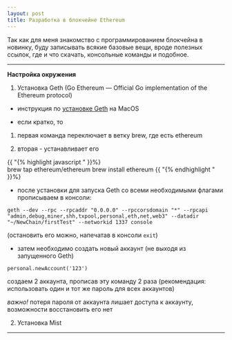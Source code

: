 ```yaml
---
layout: post
title: Разработка в блокчейне Ethereum
---
```


Так как для меня знакомство с программированием блокчейна в новинку, буду записывать всякие базовые вещи, вроде полезных ссылок, где и что скачать, консольные команды и подобное.

---

__Настройка окружения__

1. Установка Geth (Go Ethereum — Official Go implementation of the Ethereum protocol)

* инструкция по [установке Geth](https://github.com/ethereum/go-ethereum/wiki/Installation-Instructions-for-Mac) на MacOS

* если кратко, то

1. первая команда переключает в ветку brew, где есть ethereum

2. вторая - устанавливает его

{{ "{% highlight javascript " }}%}  
brew tap ethereum/ethereum
brew install ethereum
{{ "{% endhighlight " }}%}  

*  после установки для запуска Geth со всеми необходимыми флагами прописываем в консоли:

```
geth --dev --rpc --rpcaddr "0.0.0.0" --rpccorsdomain "*" --rpcapi "admin,debug,miner,shh,txpool,personal,eth,net,web3" --datadir "~/NewChain/firstTest" --networkid 1337 console
```

(остановить его можно, напечатав в консоли `exit`)

* затем необходимо создать новый аккаунт (не выходя из запущенного Geth)

```
personal.newAccount('123')
```

создаем 2 аккаунта, прописав эту команду 2 раза (рекомендация: использовать один и тот же пароль для всех аккаунтов)

_важно!_ потеря пароля от аккаунта лишает доступа к аккаунту, возможности восстановить его нет

2. Установка Mist

---
